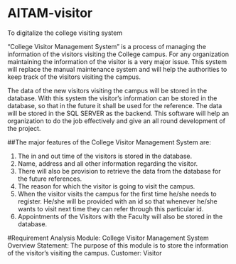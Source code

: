 # AITAM-visitor
To digitalize the college visiting system

“College Visitor Management System” is a process of managing the information of the visitors visiting the College campus. For any organization maintaining the information of the visitor is a very major issue. This system will replace the manual maintenance system and will help the authorities to keep track of the visitors visiting the campus.

The data of the new visitors visiting the campus will be stored in the database. With this system the visitor’s information can be stored in the database, so that in the future it shall be used for the reference. The data will be stored in the SQL SERVER as the backend. This software will help an organization to do the job effectively and give an all round development of the project.

##The major features of the College Visitor Management System are:
1. The in and out time of the visitors is stored in the database.
2. Name, address and all other information regarding the visitor.
3. There will also be provision to retrieve the data from the database for the future references.
4. The reason for which the visitor is going to visit the campus.
5. When the visitor visits the campus for the first time he/she needs to register. He/she will be provided with an id so that whenever he/she wants to visit next time they can refer through this particular id.
6. Appointments of the Visitors with the Faculty will also be stored in the database.

#Requirement Analysis
Module: College Visitor Management System
Overview Statement: The purpose of this module is to store the information of the visitor’s visiting the campus.
Customer: Visitor
